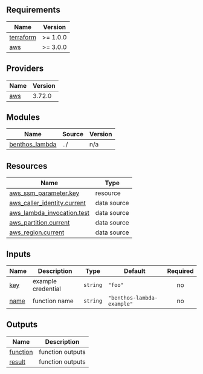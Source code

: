 <!-- BEGIN_TF_DOCS -->
## Requirements

| Name | Version |
|------|---------|
| <a name="requirement_terraform"></a> [terraform](#requirement\_terraform) | >= 1.0.0 |
| <a name="requirement_aws"></a> [aws](#requirement\_aws) | >= 3.0.0 |

## Providers

| Name | Version |
|------|---------|
| <a name="provider_aws"></a> [aws](#provider\_aws) | 3.72.0 |

## Modules

| Name | Source | Version |
|------|--------|---------|
| <a name="module_benthos_lambda"></a> [benthos\_lambda](#module\_benthos\_lambda) | ../ | n/a |

## Resources

| Name | Type |
|------|------|
| [aws_ssm_parameter.key](https://registry.terraform.io/providers/hashicorp/aws/latest/docs/resources/ssm_parameter) | resource |
| [aws_caller_identity.current](https://registry.terraform.io/providers/hashicorp/aws/latest/docs/data-sources/caller_identity) | data source |
| [aws_lambda_invocation.test](https://registry.terraform.io/providers/hashicorp/aws/latest/docs/data-sources/lambda_invocation) | data source |
| [aws_partition.current](https://registry.terraform.io/providers/hashicorp/aws/latest/docs/data-sources/partition) | data source |
| [aws_region.current](https://registry.terraform.io/providers/hashicorp/aws/latest/docs/data-sources/region) | data source |

## Inputs

| Name | Description | Type | Default | Required |
|------|-------------|------|---------|:--------:|
| <a name="input_key"></a> [key](#input\_key) | example credential | `string` | `"foo"` | no |
| <a name="input_name"></a> [name](#input\_name) | function name | `string` | `"benthos-lambda-example"` | no |

## Outputs

| Name | Description |
|------|-------------|
| <a name="output_function"></a> [function](#output\_function) | function outputs |
| <a name="output_result"></a> [result](#output\_result) | function outputs |
<!-- END_TF_DOCS -->